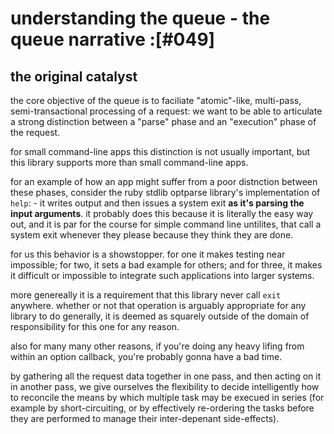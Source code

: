# understanding the queue - the queue narrative :[#049]

## the original catalyst

the core objective of the queue is to faciliate "atomic"-like, multi-pass,
semi-transactional processing of a request: we want to be able to articulate
a strong distinction between a "parse" phase and an "execution" phase of the
request.

for small command-line apps this distinction is not usually important, but
this library supports more than small command-line apps.

for an example of how an app might suffer from a poor distnction between
these phases, consider the ruby stdlib optparse library's implementation of
`help`: - it writes output and then issues a system exit **as it's parsing
the input arguments**. it probably does this because it is literally the easy
way out, and it is par for the course for simple command line untilites, that call
a system exit whenever they please because they think they are done.

for us this behavior is a showstopper. for one it makes testing near
impossible; for two, it sets a bad example for others; and for three, it
makes it difficult or impossible to integrate such applications into
larger systems.

more genereally it is a requirement that this library never call `exit`
anywhere. whether or not that operation is arguably appropriate for any
library to do generally, it is deemed as squarely outside of the domain of
responsibility for this one for any reason.

also for many many other reasons, if you're doing any heavy lifing from
within an option callback, you're probably gonna have a bad time.

by gathering all the request data together in one pass, and then acting
on it in another pass, we give ourselves the flexibility to decide
intelligently how to reconcile the means by which multiple task may be
execued in series (for example by short-circuiting, or by effectively
re-ordering the tasks before they are performed to manage their
inter-depenant side-effects).
